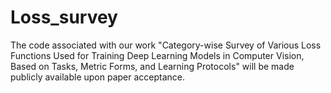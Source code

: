 # Loss_survey

The code associated with our work "Category-wise Survey of Various Loss Functions Used for Training Deep Learning Models in Computer Vision, Based on Tasks, Metric Forms, and Learning Protocols" will be made publicly available upon paper acceptance.
